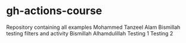 # gh-actions-course
Repository containing all examples
Mohammed Tanzeel Alam
Bismillah testing filters and activity
Bismillah
Alhamdulillah
Testing 1
Testing 2
